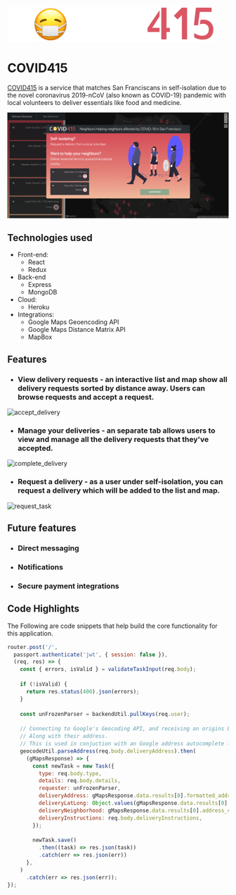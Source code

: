 ![logo](frontend/src/public/COVID415.png)
# COVID415

[COVID415](http://covid415.herokuapp.com/#/) is a service that matches San Franciscans in self-isolation due to the novel coronavirus 2019-nCoV (also known as COVID-19) pandemic with local volunteers to deliver essentials like food and medicine.

![home](frontend/public/homepage.png "COVID415")

## Technologies used
* Front-end:
  * React
  * Redux
* Back-end
  * Express
  * MongoDB
* Cloud:
  * Heroku
* Integrations:
  * Google Maps Geoencoding API
  * Google Maps Distance Matrix API
  * MapBox

## Features
* ### **View delivery requests** - an interactive list and map show all delivery requests sorted by distance away. Users can browse requests and accept a request.
![accept_delivery](frontend/public/accept_delivery.gif "Accept Delivery")

* ### **Manage your deliveries** - an separate tab allows users to view and manage all the delivery requests that they've accepted.
![complete_delivery](frontend/public/complete_delivery.gif "Complete Delivery")

* ### Request a delivery - as a user under self-isolation, you can request a delivery which will be added to the list and map.
![request_task](frontend/public/request_task.gif "Request Task")

## Future features
- ### Direct messaging
- ### Notifications
- ### Secure payment integrations

## Code Highlights
The Following are code snippets that help build the core functionality for this application.

```javascript
router.post('/',
  passport.authenticate('jwt', { session: false }),
  (req, res) => {
    const { errors, isValid } = validateTaskInput(req.body);

    if (!isValid) {
      return res.status(400).json(errors);
    }

    const unFrozenParser = backendUtil.pullKeys(req.user);

    // Connecting to Google's Geocoding API, and receiving an origins Latitude, and Longitude
    // Along with their address.
    // This is used in conjuction with an Google address autocomplete library and API in order to get addresses
    geocodeUtil.parseAddress(req.body.deliveryAddress).then(
      (gMapsResponse) => {
        const newTask = new Task({
          type: req.body.type,
          details: req.body.details,
          requester: unFrozenParser,
          deliveryAddress: gMapsResponse.data.results[0].formatted_address,
          deliveryLatLong: Object.values(gMapsResponse.data.results[0].geometry.location),
          deliveryNeighborhood: gMapsResponse.data.results[0].address_components[2].short_name,
          deliveryInstructions: req.body.deliveryInstructions,
        });

        newTask.save()
          .then((task) => res.json(task))
          .catch(err => res.json(err))
      },
    )
      .catch(err => res.json(err));
});
```
